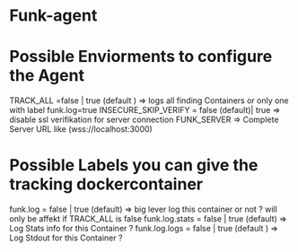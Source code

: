 # Funk-agent

# Possible Enviorments to configure the Agent

TRACK_ALL =false | true (default ) => logs all finding Containers or only one with label funk.log=true
INSECURE_SKIP_VERIFY =  false (default)| true => disable ssl verifikation for server connection
FUNK_SERVER => Complete Server URL like (wss://localhost:3000)


# Possible Labels you can give the tracking dockercontainer

funk.log = false | true (default) => big lever log this container or not ? will only be affekt if TRACK_ALL is false
funk.log.stats = false | true (default)  => Log Stats info for this Container ?
funk.log.logs = false | true (default ) => Log Stdout for this Container ? 

